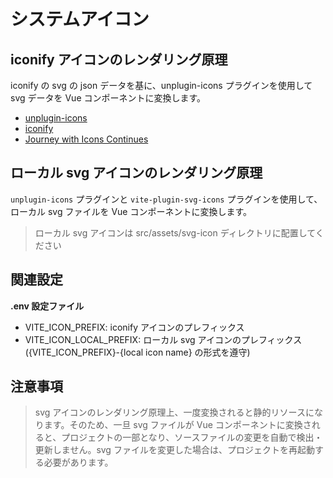 # システムアイコン

## iconify アイコンのレンダリング原理

iconify の svg の json データを基に、unplugin-icons プラグインを使用して svg データを Vue コンポーネントに変換します。

- [unplugin-icons](https://github.com/antfu/unplugin-icons)
- [iconify](https://github.com/iconify/iconify)
- [Journey with Icons Continues](https://antfu.me/posts/journey-with-icons-continues)

## ローカル svg アイコンのレンダリング原理

`unplugin-icons` プラグインと `vite-plugin-svg-icons` プラグインを使用して、ローカル svg ファイルを Vue コンポーネントに変換します。

> ローカル svg アイコンは src/assets/svg-icon ディレクトリに配置してください

## 関連設定

**.env 設定ファイル**

- VITE_ICON_PREFIX: iconify アイコンのプレフィックス
- VITE_ICON_LOCAL_PREFIX: ローカル svg アイコンのプレフィックス ({VITE_ICON_PREFIX}-{local icon name} の形式を遵守)

## 注意事項

> svg アイコンのレンダリング原理上、一度変換されると静的リソースになります。そのため、一旦 svg ファイルが Vue コンポーネントに変換されると、プロジェクトの一部となり、ソースファイルの変更を自動で検出・更新しません。svg ファイルを変更した場合は、プロジェクトを再起動する必要があります。
